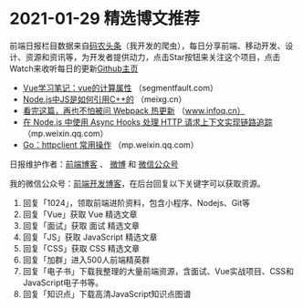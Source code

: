 # 2021-01-29 精选博文推荐

前端日报栏目数据来自[码农头条](https://toutiao.qdkfweb.cn/)（我开发的爬虫），每日分享前端、移动开发、设计、资源和资讯等，为开发者提供动力，点击Star按钮来关注这个项目，点击Watch来收听每日的更新[Github主页](https://github.com/kujian/frontendDaily)
* [Vue学习笔记：vue的计算属性](https://segmentfault.com/a/1190000039120099) （segmentfault.com）
* [Node.js中JS是如何引用C++的](https://meixg.cn/2021/01/28/nodejs-internal-bunding/) （meixg.cn）
* [看完这篇，再也不怕被问 Webpack 热更新](https://www.infoq.cn/article/dioUfdRtt3RoCoJVlrCl) （www.infoq.cn）
* [在 Node.js 中使用 Async Hooks 处理 HTTP 请求上下文实现链路追踪](https://mp.weixin.qq.com/s/TULndjoKHWX4-nKm8768Mw) （mp.weixin.qq.com）
* [Go：httpclient 常用操作](https://mp.weixin.qq.com/s/IxvzNPI18OEYmCL5uH4jCA) （mp.weixin.qq.com）

日报维护作者：[前端博客](https://qdkfweb.cn/) 、 [微博](http://weibo.com/kujian) 和 [微信公众号](https://open.weixin.qq.com/qr/code?username=caibaojian_com)

我的微信公众号：[前端开发博客](https://open.weixin.qq.com/qr/code?username=caibaojian_com)，在后台回复以下关键字可以获取资源。

1. 回复「1024」，领取前端进阶资料，包含小程序、Nodejs、Git等
2. 回复「Vue」获取 Vue 精选文章
3. 回复「面试」获取 面试 精选文章
4. 回复「JS」获取 JavaScript 精选文章
5. 回复「CSS」获取 CSS 精选文章
6. 回复「加群」进入500人前端精英群
7. 回复「电子书」下载我整理的大量前端资源，含面试、Vue实战项目、CSS和JavaScript电子书等。
8. 回复「知识点」下载高清JavaScript知识点图谱